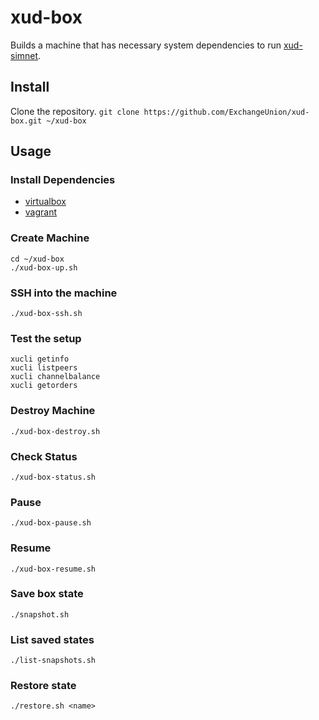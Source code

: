# xud-box
Builds a machine that has necessary system dependencies to run [xud-simnet](https://github.com/ExchangeUnion/xud-simnet).

## Install
Clone the repository.
`git clone https://github.com/ExchangeUnion/xud-box.git ~/xud-box`

## Usage

### Install Dependencies
* [virtualbox](https://www.virtualbox.org)
* [vagrant](https://www.vagrantup.com)

### Create Machine
```
cd ~/xud-box
./xud-box-up.sh
```

### SSH into the machine
`./xud-box-ssh.sh`

### Test the setup
```
xucli getinfo
xucli listpeers
xucli channelbalance
xucli getorders
```

### Destroy Machine
```
./xud-box-destroy.sh
```

### Check Status
```
./xud-box-status.sh
```

### Pause
```
./xud-box-pause.sh
```

### Resume
```
./xud-box-resume.sh
```

### Save box state
```
./snapshot.sh
```

### List saved states
```
./list-snapshots.sh
```

### Restore state
```
./restore.sh <name>
```
